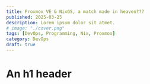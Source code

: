 ```yaml
---
title: Proxmox VE & NixOS, a match made in heaven???
published: 2025-03-25
description: Lorem ipsum dolor sit atmet.
# image: "./cover.png"
tags: [DevOps, Programming, Nix, Proxmox]
category: DevOps
draft: true
---
```


# An h1 header
